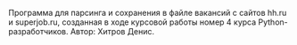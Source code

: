 Программа для парсинга и сохранения в файле вакансий с сайтов hh.ru и superjob.ru, созданная в ходе курсовой работы номер 4 курса Python-разработчиков. Автор: Хитров Денис.
